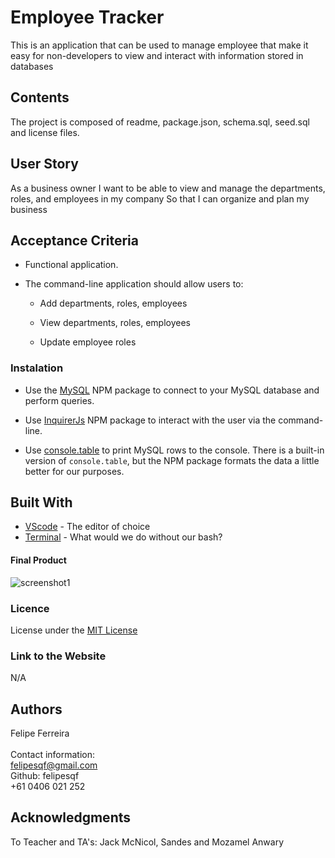 # Employee Tracker

This is an application that can be used to manage employee  that make it easy for non-developers to view and interact with information stored in databases

## Contents

The project is composed of readme, package.json, schema.sql, seed.sql and license files.

## User Story

As a business owner
I want to be able to view and manage the departments, roles, and employees in my company
So that I can organize and plan my business
​

## Acceptance Criteria

* Functional application.
* The command-line application should allow users to:

  * Add departments, roles, employees

  * View departments, roles, employees

  * Update employee roles

### Instalation

* Use the [MySQL](https://www.npmjs.com/package/mysql) NPM package to connect to your MySQL database and perform queries.

* Use [InquirerJs](https://www.npmjs.com/package/inquirer/v/0.2.3) NPM package to interact with the user via the command-line.

* Use [console.table](https://www.npmjs.com/package/console.table) to print MySQL rows to the console. There is a built-in version of `console.table`, but the NPM package formats the data a little better for our purposes.

## Built With

- [VScode](https://code.visualstudio.com/) - The editor of choice
- [Terminal](https://gitforwindows.org/) - What would we do without our bash?
  ​

#### Final Product

![screenshot1](https://github.com/felipesqf/Employee-Tracker/blob/master/public/assets/emptracker.PNG)


### Licence

License under the [MIT License](LICENSE)
​

### Link to the Website

N/A

## Authors

Felipe Ferreira <br><br>
Contact information:<br>
felipesqf@gmail.com<br>
Github: felipesqf<br>
+61 0406 021 252
​​

## Acknowledgments

To Teacher and TA's:
Jack McNicol, Sandes and Mozamel Anwary
